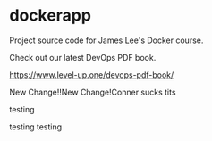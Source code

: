 # dockerapp
Project source code for James Lee's Docker course.

Check out our latest DevOps PDF book.

https://www.level-up.one/devops-pdf-book/

New Change!!New Change!Conner sucks tits


testing 

testing testing
